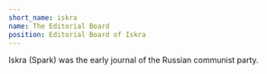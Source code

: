 ```yaml
---
short_name: iskra
name: The Editorial Board
position: Editorial Board of Iskra
---
```


Iskra (Spark) was the early journal of the Russian communist party.
